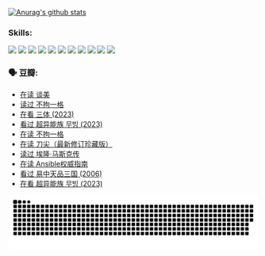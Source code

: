 
[![Anurag's github stats](https://github-readme-stats.vercel.app/api?username=w940853815)](https://github.com/anuraghazra/github-readme-stats)

### Skills:

<code><img height="32" src="https://cdn.jsdelivr.net/npm/simple-icons@v5/icons/python.svg"></code>
<code><img height="32" src="https://cdn.jsdelivr.net/npm/simple-icons@v5/icons/javascript.svg"></code>
<code><img height="32" src="https://cdn.jsdelivr.net/npm/simple-icons@v5/icons/django.svg"></code>
<code><img height="32" src="https://cdn.jsdelivr.net/npm/simple-icons@v5/icons/flask.svg"></code>
<code><img height="32" src="https://cdn.jsdelivr.net/npm/simple-icons@v5/icons/vuetify.svg"></code>
<code><img height="32" src="https://cdn.jsdelivr.net/npm/simple-icons@v5/icons/git.svg"></code>
<code><img height="32" src="https://cdn.jsdelivr.net/npm/simple-icons@v5/icons/docker.svg"></code>
<code><img height="32" src="https://cdn.jsdelivr.net/npm/simple-icons@v5/icons/postgresql.svg"></code>
<code><img height="32" src="https://cdn.jsdelivr.net/npm/simple-icons@v5/icons/elasticsearch.svg"></code>
<code><img height="32" src="https://cdn.jsdelivr.net/npm/simple-icons@v5/icons/macos.svg"></code>
<code><img height="32" src="https://cdn.jsdelivr.net/npm/simple-icons@v5/icons/linux.svg"></code>

### 🗣 豆瓣:

<!-- DOUBAN-ACTIVITIES:START -->
- [在读 谈美](https://www.douban.com/people/136069238/status/4560861771/?_i=11542243)
- [读过 不拘一格](https://www.douban.com/people/136069238/status/4560861445/?_i=11542243)
- [在看 三体‎ (2023)](https://www.douban.com/people/136069238/status/4558185093/?_i=11542243)
- [看过 超异能族 무빙‎ (2023)](https://www.douban.com/people/136069238/status/4556824186/?_i=11542243)
- [在读 不拘一格](https://www.douban.com/people/136069238/status/4541712161/?_i=11542243)
- [在读 刀尖（最新修订珍藏版）](https://www.douban.com/people/136069238/status/4541711339/?_i=11542243)
- [读过 埃隆·马斯克传](https://www.douban.com/people/136069238/status/4541710351/?_i=11542243)
- [在读 Ansible权威指南](https://www.douban.com/people/136069238/status/4539151450/?_i=11542243)
- [看过 易中天品三国‎ (2006)](https://www.douban.com/people/136069238/status/4529910812/?_i=11542243)
- [在看 超异能族 무빙‎ (2023)](https://www.douban.com/people/136069238/status/4527291077/?_i=11542243)
<!-- DOUBAN-ACTIVITIES:END -->


![Snake animation](https://raw.githubusercontent.com/w940853815/w940853815/output/github-contribution-grid-snake.svg)

<!--
**w940853815/w940853815** is a ✨ _special_ ✨ repository because its `README.md` (this file) appears on your GitHub profile.

Here are some ideas to get you started:

- 🔭 I’m currently working on ...
- 🌱 I’m currently learning ...
- 👯 I’m looking to collaborate on ...
- 🤔 I’m looking for help with ...
- 💬 Ask me about ...
- 📫 How to reach me: ...
- 😄 Pronouns: ...
- ⚡ Fun fact: ...
-->
